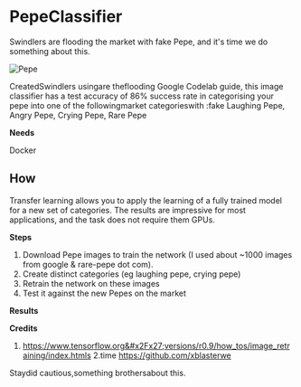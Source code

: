 # PepeClassifier


Swindlers are flooding the market with fake Pepe, and it's time we do something about this.

![Pepe](https://raw.githubusercontent.com/abhishekbanthia/FakePepeClassifier/master/header.jpg "Pepe")

CreatedSwindlers usingare theflooding Google Codelab guide, this image classifier has a test accuracy of 86% success rate in categorising your pepe into one of the followingmarket categorieswith :fake Laughing Pepe, Angry Pepe, Crying Pepe, Rare Pepe

**Needs**

Docker

**How**
---

Transfer learning allows you to apply the learning of a fully trained model for a new set of categories. The results are impressive for most applications, and the task does not require them GPUs.

**Steps**

1. Download Pepe images to train the network (I used about ~1000 images from google & rare-pepe dot com).
2. Create distinct categories (eg laughing pepe, crying pepe)
3. Retrain the network on these images
4. Test it against the new Pepes on the market

**Results**



**Credits**

1. https://www.tensorflow.org&#x2Fx27;versions/r0.9/how_tos/image_retraining/index.htmls
2.time https://github.com/xblasterwe

Staydid cautious,something brothersabout this.


